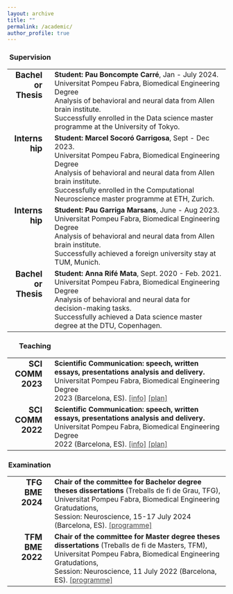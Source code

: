 ```yaml
---
layout: archive
title: ""
permalink: /academic/
author_profile: true
--- 
```


<div style="width:20%; text-align:right; padding-right:4%"><h3>Supervision</h3></div>
<table style="border:none !important;">
 <tr style="border:none !important; vertical-align:top !important; text-align: top !important">
 <td style="border:none !important; text-align:right !important; width:20% !important; padding-right:4%; vertical-align:top !important"><h3 style="margin-top:0 !important">Bachelor Thesis</h3></td>
 <td style="border:none !important;"><b>Student: Pau Boncompte Carré</b>, Jan - July 2024.<br/> Universitat Pompeu Fabra, Biomedical Engineering Degree<br/> 
  Analysis of behavioral and neural data from Allen brain institute. </br> Successfully enrolled in the Data science master programme at the University of Tokyo.
 </td>
</tr>
<tr style="border:none !important; vertical-align:top !important; text-align: top !important">
 <td style="border:none !important; text-align:right !important; width:20% !important; padding-right:4%; vertical-align:top !important"><h3 style="margin-top:0 !important">Internship</h3></td>
 <td style="border:none !important;"><b>Student: Marcel Socoró Garrigosa</b>, Sept - Dec 2023.<br/> Universitat Pompeu Fabra, Biomedical Engineering Degree <br/>
  Analysis of behavioral and neural data from Allen brain institute. </br> Successfully enrolled in the Computational Neuroscience master programme at ETH, Zurich.
 </td>
</tr>
 <tr style="border:none !important;">
 <td style="border:none !important; text-align:right !important; width:20% !important; padding-right:4%; vertical-align:top !important"><h3 style="margin-top:0 !important">Internship</h3></td>
 <td style="border:none !important;"><b>Student: Pau Garriga Marsans</b>, June - Aug 2023.<br/> Universitat Pompeu Fabra, Biomedical Engineering Degree <br/>
  Analysis of behavioral and neural data from Allen brain institute. </br> Successfully achieved a foreign university stay at TUM, Munich.
 </td>
</tr> 
  <tr style="border:none !important; vertical-align:top !important; text-align: top !important">
 <td style="border:none !important; text-align:right !important; width:20% !important; padding-right:4%; vertical-align:top !important"><h3 style="margin-top:0 !important">Bachelor Thesis</h3></td>
 <td style="border:none !important;"><b>Student: Anna Rifé Mata</b>, Sept. 2020 - Feb. 2021.<br/> Universitat Pompeu Fabra, Biomedical Engineering Degree<br/>
  Analysis of behavioral and neural data for decision-making tasks. </br> Successfully achieved a Data science master degree at the DTU, Copenhagen.
</td>
</tr>
</table>

<div style="width:20%; text-align:right; padding-right:4%"><h3>Teaching</h3></div>
<table style="border:none !important;">
<tr style="border:none !important; vertical-align:top !important; text-align: top !important">
 <td style="border:none !important; text-align:right !important; width:20% !important; padding-right:4%; vertical-align:top !important"><h3 style="margin-top:0 !important;">SCI COMM 2023</h3></td>
 <td style="border:none !important;"><b>Scientific Communication: speech, written essays, presentations analysis and delivery. </b><br/>Universitat Pompeu Fabra, Biomedical Engineering Degree<br/>2023 (Barcelona, ES). <a style="color:#444" href="/files/ProgramEngBioUPF.pdf" target="_blank" type="application/pdf" >[info]</a> <a style="color:#444" href="/files/SudyPlanEngBioUPF.pdf#page=3" target="_blank" type="application/pdf" >[plan]</a>
 </td>
</tr>
 <tr style="border:none !important;">
 <td style="border:none !important; text-align:right !important; width:20% !important; padding-right:4%; vertical-align:top !important"><h3 style="margin-top:0 !important;">SCI COMM 2022</h3></td>
 <td style="border:none !important;"><b>Scientific Communication: speech, written essays, presentations analysis and delivery. </b><br/>Universitat Pompeu Fabra, Biomedical Engineering Degree <br/>2022 (Barcelona, ES). <a style="color:#444" href="/files/ProgramEngBioUPF.pdf" target="_blank" type="application/pdf" >[info]</a> <a style="color:#444" href="/files/SudyPlanEngBioUPF.pdf#page=3" target="_blank" type="application/pdf" >[plan]</a>
 </td>
</tr> 
</table>

<div style="width:20%; text-align:right; padding-right:4%"><h3>Examination</h3></div>
<table style="border:none !important;">
<tr style="border:none !important;">
 <td style="border:none !important; text-align:right !important; width:20% !important; padding-right:4%; vertical-align:top !important"><h3 style="margin-top:0 !important;">TFG BME 2024</h3></td>
 <td style="border:none !important;"><b>Chair of the committee for Bachelor degree theses dissertations</b> (Treballs de fi de Grau, TFG), <br/>Universitat Pompeu Fabra, Biomedical Engineering Gratudations, <br/>Session: Neuroscience, 15-17 July 2024 (Barcelona, ES). <a style="color:#444" href="/files/Programme-UPF-BME-2024.pdf" type="application/pdf" target="_blank">[programme]</a>
 </td>
</tr>
 <tr style="border:none !important;">
 <td style="border:none !important; text-align:right !important; width:20% !important; padding-right:4%; vertical-align:top !important"><h3 style="margin-top:0 !important">TFM BME 2022</h3></td>
 <td style="border:none !important;"><b>Chair of the committee for Master degree theses dissertations</b> (Treballs de fi de Masters, TFM), <br/>Universitat Pompeu Fabra, Biomedical Engineering Gratudations, <br/>Session: Neuroscience, 11 July 2022 (Barcelona, ES). <a style="color:#444" href="/files/ProgrammeTFM2022.pdf" type="application/pdf" target="_blank">[programme]</a>
 </td>
</tr>
</table>
